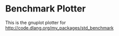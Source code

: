 # Benchmark Plotter

This is the gnuplot plotter for
http://code.dlang.org/my_packages/std_benchmark
